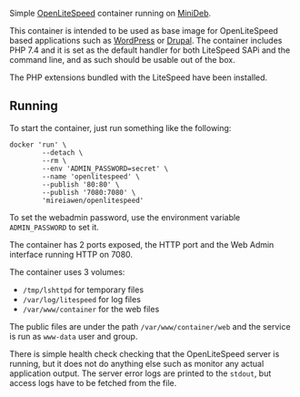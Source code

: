 Simple [OpenLiteSpeed](https://openlitespeed.org/) container running on [MiniDeb](https://github.com/bitnami/minideb).

This container is  intended to be used as base image for OpenLiteSpeed based applications such as [WordPress]([https://wordpress.org/](https://wordpress.org/)) or [Drupal]([https://www.drupal.org/](https://www.drupal.org/)). The container includes PHP 7.4 and it is set as the default handler for both LiteSpeed SAPi and the command line, and as such should be usable out of the box. 

The PHP extensions bundled with the LiteSpeed have been installed.

## Running

To start the container, just run something like the following:
```
docker 'run' \
        --detach \
        --rm \
        --env 'ADMIN_PASSWORD=secret' \
        --name 'openlitespeed' \
        --publish '80:80' \
        --publish '7080:7080' \
        'mireiawen/openlitespeed'
```

To set the webadmin password, use the environment variable `ADMIN_PASSWORD` to set it.

The container has 2 ports exposed, the HTTP port and the Web Admin interface running HTTP on 7080.

The container uses 3 volumes:
* `/tmp/lshttpd` for temporary files
* `/var/log/litespeed` for log files
* `/var/www/container` for the web files

The public files are under the path `/var/www/container/web` and the service is run as `www-data` user and group.

There is simple health check checking that the OpenLiteSpeed server is running, but it does not do anything else such as monitor any actual application output. The server error logs are printed to the `stdout`, but access logs have to be fetched from the file.

